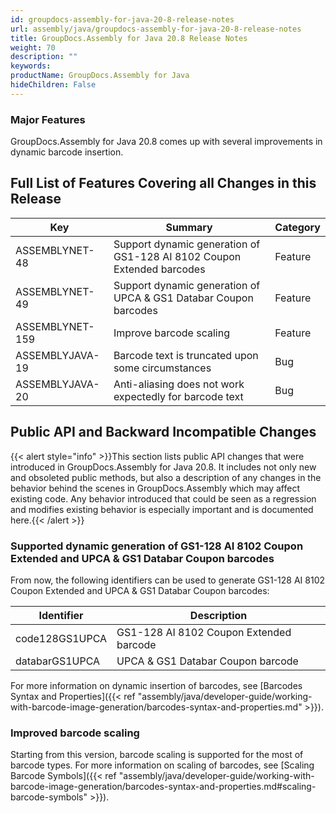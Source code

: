 ```yaml
---
id: groupdocs-assembly-for-java-20-8-release-notes
url: assembly/java/groupdocs-assembly-for-java-20-8-release-notes
title: GroupDocs.Assembly for Java 20.8 Release Notes
weight: 70
description: ""
keywords: 
productName: GroupDocs.Assembly for Java
hideChildren: False
---
```

### Major Features

GroupDocs.Assembly for Java 20.8 comes up with several improvements in dynamic barcode insertion.

## Full List of Features Covering all Changes in this Release

| Key | Summary | Category |
| --- | --- | --- |
| ASSEMBLYNET-48 | Support dynamic generation of GS1-128 AI 8102 Coupon Extended barcodes | Feature |
| ASSEMBLYNET-49 | Support dynamic generation of UPCA & GS1 Databar Coupon barcodes | Feature |
| ASSEMBLYNET-159 | Improve barcode scaling | Feature |
| ASSEMBLYJAVA-19 | Barcode text is truncated upon some circumstances | Bug |
| ASSEMBLYJAVA-20 | Anti-aliasing does not work expectedly for barcode text | Bug |

## Public API and Backward Incompatible Changes 

{{< alert style="info" >}}This section lists public API changes that were introduced in GroupDocs.Assembly for Java 20.8. It includes not only new and obsoleted public methods, but also a description of any changes in the behavior behind the scenes in GroupDocs.Assembly which may affect existing code. Any behavior introduced that could be seen as a regression and modifies existing behavior is especially important and is documented here.{{< /alert >}}

### Supported dynamic generation of GS1-128 AI 8102 Coupon Extended and UPCA & GS1 Databar Coupon barcodes

From now, the following identifiers can be used to generate GS1-128 AI 8102 Coupon Extended and UPCA & GS1 Databar Coupon barcodes:

| Identifier | Description |
| --- | --- |
| code128GS1UPCA | GS1-128 AI 8102 Coupon Extended barcode |
| databarGS1UPCA | UPCA & GS1 Databar Coupon barcode |

For more information on dynamic insertion of barcodes, see [Barcodes Syntax and Properties]({{< ref "assembly/java/developer-guide/working-with-barcode-image-generation/barcodes-syntax-and-properties.md" >}}).

### Improved barcode scaling

Starting from this version, barcode scaling is supported for the most of barcode types. For more information on scaling of barcodes, see [Scaling Barcode Symbols]({{< ref "assembly/java/developer-guide/working-with-barcode-image-generation/barcodes-syntax-and-properties.md#scaling-barcode-symbols" >}}).
